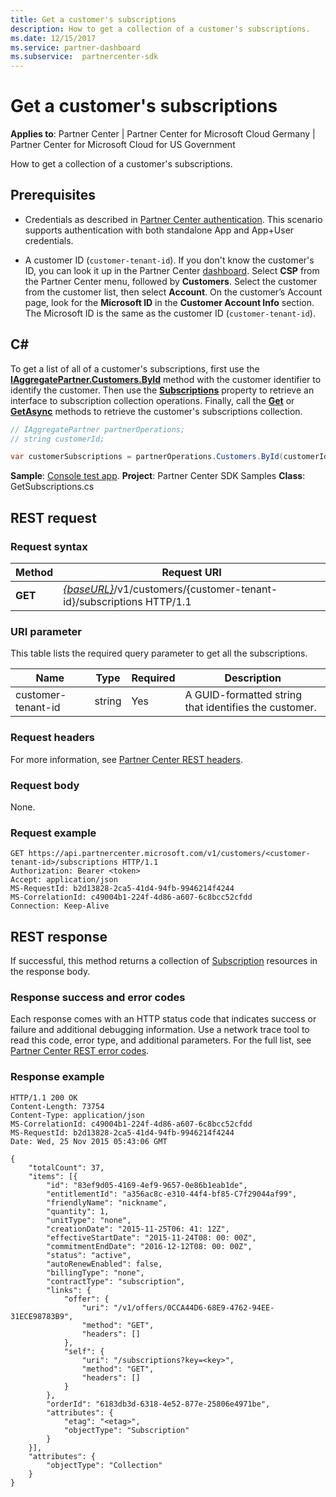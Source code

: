 ```yaml
---
title: Get a customer's subscriptions
description: How to get a collection of a customer's subscriptions.
ms.date: 12/15/2017
ms.service: partner-dashboard
ms.subservice:  partnercenter-sdk
---
```


# Get a customer's subscriptions

**Applies to**: Partner Center | Partner Center for Microsoft Cloud Germany | Partner Center for Microsoft Cloud for US Government

How to get a collection of a customer's subscriptions.

## Prerequisites

- Credentials as described in [Partner Center authentication](partner-center-authentication.md). This scenario supports authentication with both standalone App and App+User credentials.

- A customer ID (`customer-tenant-id`). If you don't know the customer's ID, you can look it up in the Partner Center [dashboard](https://partner.microsoft.com/dashboard). Select **CSP** from the Partner Center menu, followed by **Customers**. Select the customer from the customer list, then select **Account**. On the customer’s Account page, look for the **Microsoft ID** in the **Customer Account Info** section. The Microsoft ID is the same as the customer ID  (`customer-tenant-id`).

## C\#

To get a list of all of a customer's subscriptions, first use the [**IAggregatePartner.Customers.ById**](/dotnet/api/microsoft.store.partnercenter.customers.icustomercollection.byid) method with the customer identifier to identify the customer. Then use the [**Subscriptions**](/dotnet/api/microsoft.store.partnercenter.customers.icustomer.subscriptions) property to retrieve an interface to subscription collection operations. Finally, call the [**Get**](/dotnet/api/microsoft.store.partnercenter.subscriptions.isubscriptioncollection.get) or [**GetAsync**](/dotnet/api/microsoft.store.partnercenter.subscriptions.isubscriptioncollection.getasync) methods to retrieve the customer's subscriptions collection.

``` csharp
// IAggregatePartner partnerOperations;
// string customerId;

var customerSubscriptions = partnerOperations.Customers.ById(customerId).Subscriptions.Get();
```

**Sample**: [Console test app](console-test-app.md). **Project**: Partner Center SDK Samples **Class**: GetSubscriptions.cs

## REST request

### Request syntax

| Method  | Request URI                                                                                          |
|---------|------------------------------------------------------------------------------------------------------|
| **GET** | [*{baseURL}*](partner-center-rest-urls.md)/v1/customers/{customer-tenant-id}/subscriptions HTTP/1.1 |

### URI parameter

This table lists the required query parameter to get all the subscriptions.

| Name               | Type   | Required | Description                                           |
|--------------------|--------|----------|-------------------------------------------------------|
| customer-tenant-id | string | Yes      | A GUID-formatted string that identifies the customer. |

### Request headers

For more information, see [Partner Center REST headers](headers.md).

### Request body

None.

### Request example

```http
GET https://api.partnercenter.microsoft.com/v1/customers/<customer-tenant-id>/subscriptions HTTP/1.1
Authorization: Bearer <token>
Accept: application/json
MS-RequestId: b2d13828-2ca5-41d4-94fb-9946214f4244
MS-CorrelationId: c49004b1-224f-4d86-a607-6c8bcc52cfdd
Connection: Keep-Alive
```

## REST response

If successful, this method returns a collection of [Subscription](subscription-resources.md) resources in the response body.

### Response success and error codes

Each response comes with an HTTP status code that indicates success or failure and additional debugging information. Use a network trace tool to read this code, error type, and additional parameters. For the full list, see [Partner Center REST error codes](error-codes.md).

### Response example

```http
HTTP/1.1 200 OK
Content-Length: 73754
Content-Type: application/json
MS-CorrelationId: c49004b1-224f-4d86-a607-6c8bcc52cfdd
MS-RequestId: b2d13828-2ca5-41d4-94fb-9946214f4244
Date: Wed, 25 Nov 2015 05:43:06 GMT

{
    "totalCount": 37,
    "items": [{
        "id": "83ef9d05-4169-4ef9-9657-0e86b1eab1de",
        "entitlementId": "a356ac8c-e310-44f4-bf85-C7f29044af99",
        "friendlyName": "nickname",
        "quantity": 1,
        "unitType": "none",
        "creationDate": "2015-11-25T06: 41: 12Z",
        "effectiveStartDate": "2015-11-24T08: 00: 00Z",
        "commitmentEndDate": "2016-12-12T08: 00: 00Z",
        "status": "active",
        "autoRenewEnabled": false,
        "billingType": "none",
        "contractType": "subscription",
        "links": {
            "offer": {
                "uri": "/v1/offers/0CCA44D6-68E9-4762-94EE-31ECE98783B9",
                "method": "GET",
                "headers": []
            },
            "self": {
                "uri": "/subscriptions?key=<key>",
                "method": "GET",
                "headers": []
            }
        },
        "orderId": "6183db3d-6318-4e52-877e-25806e4971be",
        "attributes": {
            "etag": "<etag>",
            "objectType": "Subscription"
        }
    }],
    "attributes": {
        "objectType": "Collection"
    }
}
```

